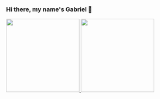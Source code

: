 ### Hi there, my name's Gabriel 👋

<div>
  <a href="https://github.com/gperseguini">
  <img height="200em" src="https://github-readme-stats.vercel.app/api?username=gperseguini&count_private=true&show_icons=true&theme=dracula&include_all_commits=true">
  <img height="200em" src="https://github-readme-stats.vercel.app/api/top-langs/?username=gperseguini&langs_count=8&layout=compact&show_icons=true&theme=dracula">
</div>

<!--
**GPerseguini/gperseguini** is a ✨ _special_ ✨ repository because its `README.md` (this file) appears on your GitHub profile.

Here are some ideas to get you started:

- 🔭 I’m currently working on ...
- 🌱 I’m currently learning ...
- 👯 I’m looking to collaborate on ...
- 🤔 I’m looking for help with ...
- 💬 Ask me about ...
- 📫 How to reach me: ...
- 😄 Pronouns: ...
- ⚡ Fun fact: ...
-->
